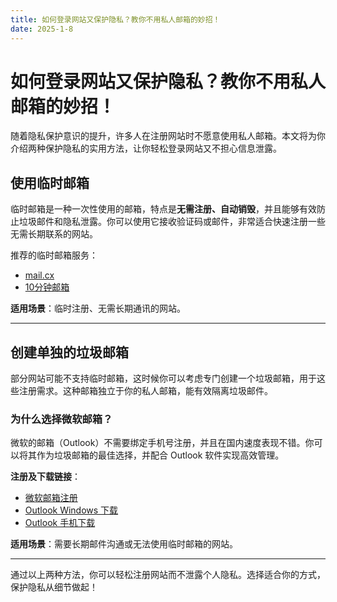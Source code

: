```yaml
---
title: 如何登录网站又保护隐私？教你不用私人邮箱的妙招！
date: 2025-1-8
---
```


# 如何登录网站又保护隐私？教你不用私人邮箱的妙招！

随着隐私保护意识的提升，许多人在注册网站时不愿意使用私人邮箱。本文将为你介绍两种保护隐私的实用方法，让你轻松登录网站又不担心信息泄露。

## 使用临时邮箱 [](#临时邮箱)

临时邮箱是一种一次性使用的邮箱，特点是**无需注册、自动销毁**，并且能够有效防止垃圾邮件和隐私泄露。你可以使用它接收验证码或邮件，非常适合快速注册一些无需长期联系的网站。

推荐的临时邮箱服务：

- [mail.cx](https://mail.cx/zh/)
- [10分钟邮箱](https://www.linshi-email.com/)

**适用场景**：临时注册、无需长期通讯的网站。

---

## 创建单独的垃圾邮箱 [](#单独垃圾邮箱)

部分网站可能不支持临时邮箱，这时候你可以考虑专门创建一个垃圾邮箱，用于这些注册需求。这种邮箱独立于你的私人邮箱，能有效隔离垃圾邮件。

### 为什么选择微软邮箱？

微软的邮箱（Outlook）不需要绑定手机号注册，并且在国内速度表现不错。你可以将其作为垃圾邮箱的最佳选择，并配合 Outlook 软件实现高效管理。

**注册及下载链接**：
- [微软邮箱注册](https://www.microsoft.com/zh-cn/microsoft-365/outlook/email-and-calendar-software-microsoft-outlook/)
- [Outlook Windows 下载](https://apps.microsoft.com/detail/9nrx63209r7b?hl=zh-CN&gl=US)
- [Outlook 手机下载](https://www.microsoft.com/zh-cn/microsoft-365/outlook-mobile-for-android-and-ios)

**适用场景**：需要长期邮件沟通或无法使用临时邮箱的网站。

---

通过以上两种方法，你可以轻松注册网站而不泄露个人隐私。选择适合你的方式，保护隐私从细节做起！
